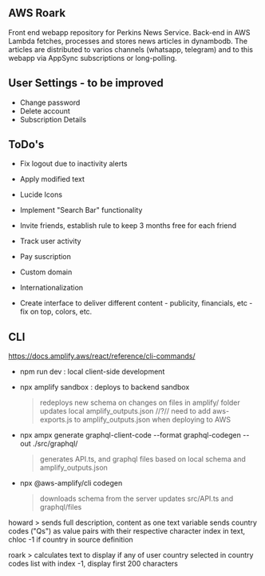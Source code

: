 ## AWS Roark
Front end webapp repository for Perkins News Service. Back-end in AWS Lambda fetches, processes and stores news articles in dynambodb. The articles are distributed to varios channels (whatsapp, telegram) and to this webapp via AppSync subscriptions or long-polling.

## User Settings - to be improved
- Change password
- Delete account
- Subscription Details

## ToDo's
- Fix logout due to inactivity alerts
- Apply modified text
- Lucide Icons
- Implement "Search Bar" functionality

- Invite friends, establish rule to keep 3 months free for each friend
- Track user activity
- Pay suscription
- Custom domain
- Internationalization

- Create interface to deliver different content  - publicity, financials, etc - fix on top, colors, etc.

## CLI
https://docs.amplify.aws/react/reference/cli-commands/

- npm run dev : local client-side development

- npx amplify sandbox : deploys to backend sandbox
    > redeploys new schema on changes on files in amplify/ folder
    > updates local amplify_outputs.json
    > //?// need to add aws-exports.js to amplify_outputs.json when deploying to AWS

- npx ampx generate graphql-client-code --format graphql-codegen --out ./src/graphql/ 
    > generates API.ts, and graphql files based on local schema and amplify_outputs.json

- npx @aws-amplify/cli codegen 
    > downloads schema from the server
    > updates src/API.ts and graphql/files


howard > 
    sends full description, content as one text variable
    sends country codes ("Qs") as value pairs with their respective character index in text, chloc -1 if country in source definition

roark > calculates text to display
    if any of user country selected in country codes list with index -1, display first 200 characters

